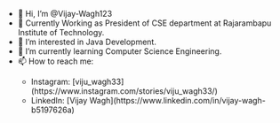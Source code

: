 <ul>
<li>👋 Hi, I’m @Vijay-Wagh123</li>
<li>👀 Currently Working as President of CSE department at Rajarambapu Institute of Technology.</li>
<li>👀 I’m interested in Java Development.</li>
<li>🌱 I’m currently learning Computer Science Engineering.</li>
<li>📫 How to reach me:</li>
    <ul>
        <li>Instagram: [viju_wagh33](https://www.instagram.com/stories/viju_wagh33/)</li>
        <li>LinkedIn: [Vijay Wagh](https://www.linkedin.com/in/vijay-wagh-b5197626a)</li>
    </ul>
</ul>

